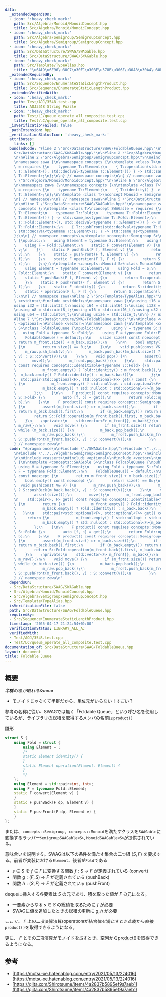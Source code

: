 ```yaml
---
data:
  _extendedDependsOn:
  - icon: ':heavy_check_mark:'
    path: Src/Algebra/Monoid/MonoidConcept.hpp
    title: Src/Algebra/Monoid/MonoidConcept.hpp
  - icon: ':heavy_check_mark:'
    path: Src/Algebra/Semigroup/SemigroupConcept.hpp
    title: Src/Algebra/Semigroup/SemigroupConcept.hpp
  - icon: ':heavy_check_mark:'
    path: Src/DataStructure/SWAG/SWAGable.hpp
    title: Src/DataStructure/SWAG/SWAGable.hpp
  - icon: ':heavy_check_mark:'
    path: Src/Template/TypeAlias.hpp
    title: "\u6A19\u6E96\u30C7\u30FC\u30BF\u578B\u306E\u30A8\u30A4\u30EA\u30A2\u30B9"
  _extendedRequiredBy:
  - icon: ':heavy_check_mark:'
    path: Src/Sequence/EnumerateStaticLengthProduct.hpp
    title: Src/Sequence/EnumerateStaticLengthProduct.hpp
  _extendedVerifiedWith:
  - icon: ':heavy_check_mark:'
    path: Test/AOJ/3548.test.cpp
    title: AOJ3548 String Puzzle
  - icon: ':heavy_check_mark:'
    path: Test/LC/queue_operate_all_composite.test.cpp
    title: Test/LC/queue_operate_all_composite.test.cpp
  _isVerificationFailed: false
  _pathExtension: hpp
  _verificationStatusIcon: ':heavy_check_mark:'
  attributes:
    links: []
  bundledCode: "#line 2 \"Src/DataStructure/SWAG/FoldableQueue.hpp\"\n\n#line 2 \"\
    Src/DataStructure/SWAG/SWAGable.hpp\"\n\n#line 2 \"Src/Algebra/Monoid/MonoidConcept.hpp\"\
    \n\n#line 2 \"Src/Algebra/Semigroup/SemigroupConcept.hpp\"\n\n#include <concepts>\n\
    \nnamespace zawa {\n\nnamespace concepts {\n\ntemplate <class T>\nconcept Semigroup\
    \ = requires {\n    typename T::Element;\n    { T::operation(std::declval<typename\
    \ T::Element>(), std::declval<typename T::Element>()) } -> std::same_as<typename\
    \ T::Element>;\n};\n\n} // namespace concepts\n\n} // namespace zawa\n#line 4\
    \ \"Src/Algebra/Monoid/MonoidConcept.hpp\"\n\n#line 6 \"Src/Algebra/Monoid/MonoidConcept.hpp\"\
    \n\nnamespace zawa {\n\nnamespace concepts {\n\ntemplate <class T>\nconcept Identitiable\
    \ = requires {\n    typename T::Element;\n    { T::identity() } -> std::same_as<typename\
    \ T::Element>;\n};\n\ntemplate <class T>\nconcept Monoid = Semigroup<T> and Identitiable<T>;\n\
    \n} // namespace\n\n} // namespace zawa\n#line 5 \"Src/DataStructure/SWAG/SWAGable.hpp\"\
    \n\n#line 7 \"Src/DataStructure/SWAG/SWAGable.hpp\"\n\nnamespace zawa {\n\nnamespace\
    \ concepts {\n\ntemplate <class T>\nconcept SWAGable = requires {\n    typename\
    \ T::Element;\n    typename T::Fold;\n    typename T::Fold::Element;\n    { T::convert(std::declval<typename\
    \ T::Element>()) } -> std::same_as<typename T::Fold::Element>;\n    { T::pushBack(std::declval<typename\
    \ T::Fold::Element>(), std::declval<typename T::Element>()) } -> std::same_as<typename\
    \ T::Fold::Element>;\n    { T::pushFront(std::declval<typename T::Fold::Element>(),\
    \ std::declval<typename T::Element>()) } -> std::same_as<typename T::Fold::Element>;\n\
    };\n\n} // namespace concepts\n\ntemplate <concepts::Semigroup S>\nclass SemigroupSWAGable\
    \ {\npublic:\n    using Element = typename S::Element;\n    using Fold = S;\n\
    \    using F = Fold::Element;\n    static F convert(Element v) {\n        return\
    \ v;\n    }\n    static F pushBack(F f, Element v) {\n        return S::operation(f,\
    \ v);\n    }\n    static F pushFront(F f, Element v) {\n        return S::operation(v,\
    \ f);\n    }\n    static F operation(F l, F r) {\n        return S::operation(l,\
    \ r);\n    }\n};\n\ntemplate <concepts::Monoid S>\nclass MonoidSWAGable {\npublic:\n\
    \    using Element = typename S::Element;\n    using Fold = S;\n    using F =\
    \ Fold::Element;\n    static F convert(Element v) {\n        return v;\n    }\n\
    \    static F pushBack(F f, Element v) {\n        return S::operation(f, v);\n\
    \    }\n    static F pushFront(F f, Element v) {\n        return S::operation(v,\
    \ f);\n    }\n    static F identity() {\n        return S::identity();\n    }\n\
    \    static F operation(F l, F r) {\n        return S::operation(l, r);\n    }\n\
    };\n\n} // namespace zawa\n#line 2 \"Src/Template/TypeAlias.hpp\"\n\n#include\
    \ <cstdint>\n#include <cstddef>\n\nnamespace zawa {\n\nusing i16 = std::int16_t;\n\
    using i32 = std::int32_t;\nusing i64 = std::int64_t;\nusing i128 = __int128_t;\n\
    \nusing u8 = std::uint8_t;\nusing u16 = std::uint16_t;\nusing u32 = std::uint32_t;\n\
    using u64 = std::uint64_t;\n\nusing usize = std::size_t;\n\n} // namespace zawa\n\
    #line 7 \"Src/DataStructure/SWAG/FoldableQueue.hpp\"\n\n#include <cassert>\n#include\
    \ <optional>\n#include <vector>\n\nnamespace zawa {\n\ntemplate <concepts::SWAGable\
    \ S>\nclass FoldableQueue {\npublic:\n\n    using V = typename S::Element;\n \
    \   using Fold = typename S::Fold;\n    using F = typename Fold::Element;\n\n\
    \    FoldableQueue() = default;\n\n    usize size() const noexcept {\n       \
    \ return m_front.size() + m_back.size();\n    }\n\n    bool empty() const noexcept\
    \ {\n        return size() == 0u;\n    }\n\n    void push(const V& v) {\n    \
    \    m_raw.push_back(v);\n        m_back.push_back(m_back.size() ? S::pushBack(m_back.back(),\
    \ v) : S::convert(v));\n    }\n\n    void pop() {\n        assert(size());\n \
    \       move();\n        m_front.pop_back();\n    }\n\n    std::pair<F, F> get()\
    \ const requires concepts::Identitiable<typename S::Fold> {\n        return {\n\
    \            m_front.empty() ? Fold::identity() : m_front.back(),\n          \
    \  m_back.empty() ? Fold::identity() : m_back.back()\n        };\n    }\n\n  \
    \  std::pair<std::optional<F>, std::optional<F>> get() const {\n        return\
    \ {\n            m_front.empty() ? std::nullopt : std::optional<F>{m_front.back().first},\n\
    \            m_back.empty() ? std::nullopt : std::optional<F>{m_back.back().first}\n\
    \        };\n    }\n\n    F product() const requires concepts::Monoid<typename\
    \ S::Fold> {\n        auto [f, b] = get();\n        return Fold::operation(f,\
    \ b);\n    }\n\n    F product() const requires concepts::Semigroup<typename S::Fold>\
    \ {\n        assert(m_front.size() or m_back.size());\n        if (m_front.empty())\
    \ return m_back.back().first;\n        if (m_back.empty()) return m_front.back().first;\n\
    \        return S::Fold::operation(m_front.back().first, m_back.back().first);\n\
    \    }\n    \nprivate:\n    std::vector<F> m_front{}, m_back{};\n    std::vector<V>\
    \ m_raw{};\n\n    void move() {\n        if (m_front.size()) return;\n       \
    \ while (m_back.size()) {\n            m_back.pop_back();\n            V v{m_raw.back()};\n\
    \            m_raw.pop_back();\n            m_front.push_back(m_front.size() ?\
    \ S::pushFront(m_front.back(), v) : S::convert(v));\n        }\n    }\n};\n\n\
    } // namespace zawa\n"
  code: "#pragma once\n\n#include \"./SWAGable.hpp\"\n#include \"../../Algebra/Monoid/MonoidConcept.hpp\"\
    \n#include \"../../Algebra/Semigroup/SemigroupConcept.hpp\"\n#include \"../../Template/TypeAlias.hpp\"\
    \n\n#include <cassert>\n#include <optional>\n#include <vector>\n\nnamespace zawa\
    \ {\n\ntemplate <concepts::SWAGable S>\nclass FoldableQueue {\npublic:\n\n   \
    \ using V = typename S::Element;\n    using Fold = typename S::Fold;\n    using\
    \ F = typename Fold::Element;\n\n    FoldableQueue() = default;\n\n    usize size()\
    \ const noexcept {\n        return m_front.size() + m_back.size();\n    }\n\n\
    \    bool empty() const noexcept {\n        return size() == 0u;\n    }\n\n  \
    \  void push(const V& v) {\n        m_raw.push_back(v);\n        m_back.push_back(m_back.size()\
    \ ? S::pushBack(m_back.back(), v) : S::convert(v));\n    }\n\n    void pop() {\n\
    \        assert(size());\n        move();\n        m_front.pop_back();\n    }\n\
    \n    std::pair<F, F> get() const requires concepts::Identitiable<typename S::Fold>\
    \ {\n        return {\n            m_front.empty() ? Fold::identity() : m_front.back(),\n\
    \            m_back.empty() ? Fold::identity() : m_back.back()\n        };\n \
    \   }\n\n    std::pair<std::optional<F>, std::optional<F>> get() const {\n   \
    \     return {\n            m_front.empty() ? std::nullopt : std::optional<F>{m_front.back().first},\n\
    \            m_back.empty() ? std::nullopt : std::optional<F>{m_back.back().first}\n\
    \        };\n    }\n\n    F product() const requires concepts::Monoid<typename\
    \ S::Fold> {\n        auto [f, b] = get();\n        return Fold::operation(f,\
    \ b);\n    }\n\n    F product() const requires concepts::Semigroup<typename S::Fold>\
    \ {\n        assert(m_front.size() or m_back.size());\n        if (m_front.empty())\
    \ return m_back.back().first;\n        if (m_back.empty()) return m_front.back().first;\n\
    \        return S::Fold::operation(m_front.back().first, m_back.back().first);\n\
    \    }\n    \nprivate:\n    std::vector<F> m_front{}, m_back{};\n    std::vector<V>\
    \ m_raw{};\n\n    void move() {\n        if (m_front.size()) return;\n       \
    \ while (m_back.size()) {\n            m_back.pop_back();\n            V v{m_raw.back()};\n\
    \            m_raw.pop_back();\n            m_front.push_back(m_front.size() ?\
    \ S::pushFront(m_front.back(), v) : S::convert(v));\n        }\n    }\n};\n\n\
    } // namespace zawa\n"
  dependsOn:
  - Src/DataStructure/SWAG/SWAGable.hpp
  - Src/Algebra/Monoid/MonoidConcept.hpp
  - Src/Algebra/Semigroup/SemigroupConcept.hpp
  - Src/Template/TypeAlias.hpp
  isVerificationFile: false
  path: Src/DataStructure/SWAG/FoldableQueue.hpp
  requiredBy:
  - Src/Sequence/EnumerateStaticLengthProduct.hpp
  timestamp: '2025-04-17 21:24:54+09:00'
  verificationStatus: LIBRARY_ALL_AC
  verifiedWith:
  - Test/AOJ/3548.test.cpp
  - Test/LC/queue_operate_all_composite.test.cpp
documentation_of: Src/DataStructure/SWAG/FoldableQueue.hpp
layout: document
title: Foldable Queue
---
```


## 概要

**半群**の積が取れるQueue

- モノイドじゃなくて半群だから、単位元がいらない！すごい？

参考の名称に従い、SWAGでは無く「Foldable Queue」という呼び名を使用しているが、ライブラリの総積を取得するメンバの名前は`product()`

雛形
```cpp
struct S {
    using Fold = struct {
        using Element = ;
        /*
        static Element identity() {
        }
        static Element operation(Element, Element) {
        }
        */
    };
    using Element = std::pair<int, int>;
    using F = typename Fold::Element;
    static F convert(Element v) {
    }
    static F pushBack(F dp, Element v) {
    }
    static F pushFront(F dp, Element v) {
    }
};
```

または、`concepts::Semigroup, concepts::Monoid`を満たすクラスを`SWAGable`に変換するラッパー`SemigroupSWAGable<S>`, `MonoidSWAGable<S>`が提供されている。

意味合いを説明する。SWAGは以下の条件を満たす集合の二つ組 $(S, F)$ を要求する。前者が実装における`Element`、後者が`Fold`である

- $s\in S$ を $f\in F$ に変換する関数 $f: S\rightarrow F$ が定義されている (convert)
- 関数 $g: (F, S) \rightarrow F$ が定義されている (pushBack)
- 関数 $h: (S, F) \rightarrow F$ が定義されている (pushFront)

dequeに挿入する各要素は $S$ の元であり、積を取った値が $F$ の元になる。

- 一要素からなる $s\in S$ の総積を取るために $f$ が必要
- SWAGに値を追加したときの総積の更新に $g, h$ が必要

ここで、 $F$ 上の二項演算演算(operation)が結合律を満たすとき盆栽から直接`product()`を取得できるようになる。

更に、 $F$ とその二項演算がモノイドを成すとき、空列からproduct()を取得できるようになる。

## 参考

- [https://motsu-xe.hatenablog.com/entry/2021/05/13/224016](https://motsu-xe.hatenablog.com/entry/2021/05/13/224016)
- [https://qiita.com/Shirotsume/items/4a2837b5895ef9a7aeb1](https://qiita.com/Shirotsume/items/4a2837b5895ef9a7aeb1)
